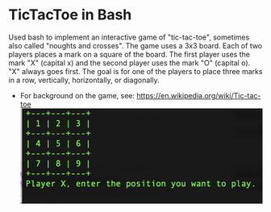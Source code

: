 # TicTacToe in Bash
Used bash to implement an interactive game of "tic-tac-toe", sometimes also called "noughts and crosses". The game uses a 3x3 board. Each of two players places a mark on a square of the board. The first player uses the mark "X" (capital x) and the second player uses the mark "O" (capital o). "X" always goes first. The goal is for one of the players to place three marks in a row, vertically, horizontally, or diagonally.
* For background on the game, see: https://en.wikipedia.org/wiki/Tic-tac-toe
![Images](https://github.com/wangyihong-yvonne/bashTictactoe/blob/master/screenshot.png)
